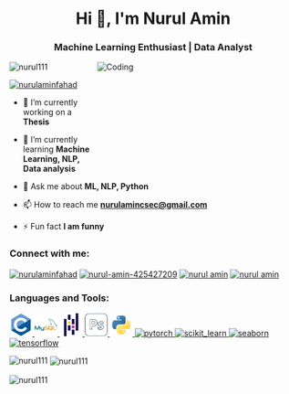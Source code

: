 <h1 align="center">Hi 👋, I'm Nurul Amin</h1>
<h3 align="center">Machine Learning Enthusiast | Data Analyst</h3>
<img align="right" alt="Coding" height="200"width="350" src="https://images.pexels.com/photos/12899140/pexels-photo-12899140.jpeg?auto=compress&cs=tinysrgb&w=600">

<p align="left"> <img src="https://komarev.com/ghpvc/?username=nurul111&label=Profile%20views&color=0e75b6&style=flat" alt="nurul111" /> </p>

<p align="left"> <a href="https://twitter.com/nurulaminfahad" target="blank"><img src="https://img.shields.io/twitter/follow/nurulaminfahad?logo=twitter&style=for-the-badge" alt="nurulaminfahad" /></a> </p>

- 🔭 I’m currently working on a **Thesis**

- 🌱 I’m currently learning **Machine Learning, NLP, Data analysis**

- 💬 Ask me about **ML, NLP, Python**

- 📫 How to reach me **nurulamincsec@gmail.com**

- ⚡ Fun fact **I am funny**

<h3 align="left">Connect with me:</h3>
<p align="left">
<a href="https://twitter.com/nurulaminfahad" target="blank"><img align="center" src="https://raw.githubusercontent.com/rahuldkjain/github-profile-readme-generator/master/src/images/icons/Social/twitter.svg" alt="nurulaminfahad" height="30" width="40" /></a>
<a href="https://linkedin.com/in/nurul-amin-425427209" target="blank"><img align="center" src="https://raw.githubusercontent.com/rahuldkjain/github-profile-readme-generator/master/src/images/icons/Social/linked-in-alt.svg" alt="nurul-amin-425427209" height="30" width="40" /></a>
<a href="https://kaggle.com/nurul amin" target="blank"><img align="center" src="https://raw.githubusercontent.com/rahuldkjain/github-profile-readme-generator/master/src/images/icons/Social/kaggle.svg" alt="nurul amin" height="30" width="40" /></a>
<a href="https://fb.com/nurul amin" target="blank"><img align="center" src="https://raw.githubusercontent.com/rahuldkjain/github-profile-readme-generator/master/src/images/icons/Social/facebook.svg" alt="nurul amin" height="30" width="40" /></a>
</p>

<h3 align="left">Languages and Tools:</h3>
<p align="left"> <a href="https://www.cprogramming.com/" target="_blank" rel="noreferrer"> <img src="https://raw.githubusercontent.com/devicons/devicon/master/icons/c/c-original.svg" alt="c" width="40" height="40"/> </a> <a href="https://www.mysql.com/" target="_blank" rel="noreferrer"> <img src="https://raw.githubusercontent.com/devicons/devicon/master/icons/mysql/mysql-original-wordmark.svg" alt="mysql" width="40" height="40"/> </a> <a href="https://pandas.pydata.org/" target="_blank" rel="noreferrer"> <img src="https://raw.githubusercontent.com/devicons/devicon/2ae2a900d2f041da66e950e4d48052658d850630/icons/pandas/pandas-original.svg" alt="pandas" width="40" height="40"/> </a> <a href="https://www.photoshop.com/en" target="_blank" rel="noreferrer"> <img src="https://raw.githubusercontent.com/devicons/devicon/master/icons/photoshop/photoshop-line.svg" alt="photoshop" width="40" height="40"/> </a> <a href="https://www.python.org" target="_blank" rel="noreferrer"> <img src="https://raw.githubusercontent.com/devicons/devicon/master/icons/python/python-original.svg" alt="python" width="40" height="40"/> </a> <a href="https://pytorch.org/" target="_blank" rel="noreferrer"> <img src="https://www.vectorlogo.zone/logos/pytorch/pytorch-icon.svg" alt="pytorch" width="40" height="40"/> </a> <a href="https://scikit-learn.org/" target="_blank" rel="noreferrer"> <img src="https://upload.wikimedia.org/wikipedia/commons/0/05/Scikit_learn_logo_small.svg" alt="scikit_learn" width="40" height="40"/> </a> <a href="https://seaborn.pydata.org/" target="_blank" rel="noreferrer"> <img src="https://seaborn.pydata.org/_images/logo-mark-lightbg.svg" alt="seaborn" width="40" height="40"/> </a> <a href="https://www.tensorflow.org" target="_blank" rel="noreferrer"> <img src="https://www.vectorlogo.zone/logos/tensorflow/tensorflow-icon.svg" alt="tensorflow" width="40" height="40"/> </a> </p>

<p><img align="left" src="https://github-readme-stats.vercel.app/api/top-langs?username=nurul111&show_icons=true&locale=en&layout=compact" alt="nurul111" /></p>

<p>&nbsp;<img align="center" src="https://github-readme-stats.vercel.app/api?username=nurul111&show_icons=true&locale=en" alt="nurul111" /></p>

<p><img align="center" src="https://github-readme-streak-stats.herokuapp.com/?user=nurul111&" alt="nurul111" /></p>
